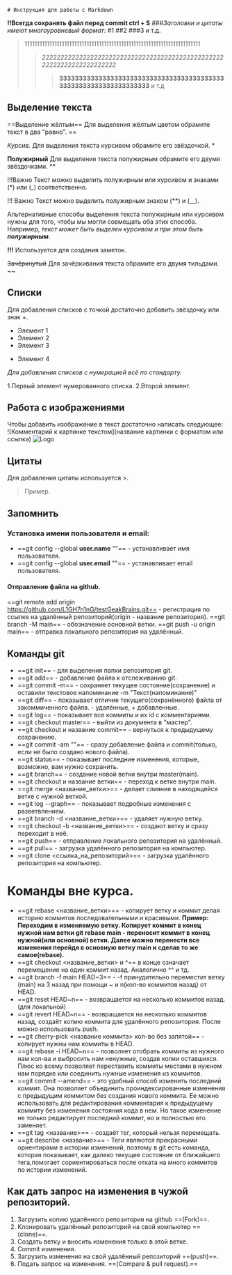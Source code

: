     # Инструкция для работы с Markdown
**!!Всегда сохранять файл перед commit ctrl + S**
###_Заголовки и цитаты имеют многоуровневый формат:_
#1 
##2 
###3 и т.д.
>11111111111111111111111111111111111111111111111111111111111111111111111
>>_222222222222222222222222222222222222222222222222222222222222222222222_
>>>**33333333333333333333333333333333333333333333333333333333333333333**
и т.д

## Выделение текста

==Выделение жёлтым==
Для выделения жёлтым цветом обрамите текст в два "равно". ==

*Курсив.*
Для выделения текста курсивом обрамите его звёздочкой. *

**Полужирный**
Для выделения текста полужирным обрамите его двумя звёздочками. **

!!!Важно Текст можно выделить полужирным или курсивом и знаками (*) или (_) соответственно.

!!! Важно Текст можно выделить полужирным знаком (**) и (__).

Альтернативные способы выделения текста полужирным или курсивом нужны для того, чтобы мы могли совмещать оба этих способа. Например, _текст может быть выделен курсивом и при этом быть **полужирным**_.

__!!!__
Используется для создания заметок.

~~Зачёркнутый~~
Для зачёркивания текста обрамите его двумя тильдами. ~~

## Списки

Для добавления списков с точкой достаточно добавить звёздочку или знак +.
* Элемент 1
* Элемент 2
* Элемент 3
+ Элемент 4

*Для добавления списков с нумерацией всё по стандарту.*

1.Первый элемент нумерованного списка.
2.Второй элемент.

## Работа с изображениями

Чтобы добавить изображение в текст достаточно написать следующее:
![Комментарий к картинке текстом](название картинки с форматом или ссылка)
![Logo](markdown.png)

## Цитаты

Для добавления цитаты используется >.
>Пример.

## Запомнить
### Установка имени пользователя и email:
* ==git config --global **user.name** ""== - устанавливает имя пользователя.
* ==git config --global **user.email** ""== - устанавливает email пользователя.
#### Отправление файла на github.
==git remote add origin https://github.com/L1GH7n1nG/testGeakBrains.git== - регистрация по ссылке на удалённый репозиторий(origin - название репозитория).
==git branch -M main== - обозначение основной ветки.
==git push -u origin main== - отправка локального репозитория на удалённый.

## Команды git
* ==git init== - для выделения папки репозитория git.
* ==git add== - добавление файла к отслеживанию git.
* ==git commit -m== - сохраняет текущее состояние(сохранение) и оставили текстовое напоминание -m "Текст(напоминание)"
* ==git diff== - показывает отличие текущего(сохранённого) файла от закоммиченного файла. - удалённые, + добавленные.
* ==git log== - показывает все коммиты и их id с комментариями.
* ==git checkout master== - выйти из документа в "мастер".
* ==git checkout и название commit== - вернуться к предыдущему сохранению.
* ==git commit -am ""== - сразу добавление файла и commit(только, если не было создано нового файла).
* ==git status== - показывает последние изменения, которые, возможно, вам нужно сохранить.
* ==git branch== - создание новой ветки внутри master(main).
* ==git checkout и название ветки== - переход к ветке внутри main.
* ==git merge <название_ветки>== - делает слияние в находящейся ветке с нужной веткой.
* ==git log --graph== - показывает подробные изменения с разветвлением.
* ==git branch -d <название_ветки>== - удаляет нужную ветку.
* ==git checkout -b <название_ветки>== - создают ветку и сразу переходит в неё.
* ==git push== - отправление локального репозитория на удалённый.
* ==git pull== - загрузка удалённого репозитория на компьютер.
* ==git clone <ссылка_на_репозиторий>== - загрузка удалённого репозитория на компьютер.
# Команды вне курса.
* ==git rebase <название_ветки>== - копирует ветку и коммит делая историю коммитов последовательными и красивыми.
__Пример: Переходим в изменяемую ветку. Копирует коммит в конец нужной нам ветки git rebase main - переносит коммит в конец нужной(или основной) ветки. Далее можно перенести все изменения перейдя в основную ветку main и сделав то же самое(rebase).__
* ==git checkout <название_ветки> и ^== в конце означает перемещение на один коммит назад. Аналогично ^^ и тд.
* ==git branch -f main HEAD~3== - -f принудительно переместит ветку (main) на 3 назад при помощи ~ и n(кол-во коммитов назад) от HEAD.
* ==git reset HEAD~n== - возвращается на несколько коммитов назад. (для локальной)
* ==git revert HEAD~n== - возвращается на несколько коммитов назад, создаёт копию коммита для удалённого репозитория. После можно использовать push.
* ==git cherry-pick <название коммита> кол-во без запятой== - копирует нужны нам коммиты в HEAD.
* ==git rebase -i HEAD~n== - позволяет отобрать коммиты из нужного нам кол-ва и выбросить нам ненужные, создав копии оставшихся. Плюс ко всему позволяет переставить коммиты местами в нужном нам порядке или соединить нужные изменения из коммитов.
* ==git commit --amend== - это удобный способ изменить последний коммит. Она позволяет объединить проиндексированные изменения с предыдущим коммитом без создания нового коммита. Ее можно использовать для редактирования комментария к предыдущему коммиту без изменения состояния кода в нем. Но такое изменение не только редактирует последний коммит, но и полностью его заменяет.
* ==git tag <название>== - создаёт тег, который нельзя перемещать.
* ==git describe <название>== - Теги являются прекрасными ориентирами в истории изменений, поэтому в git есть команда, которая показывает, как далеко текущее состояние от ближайшего тега,помогает сориентироваться после отката на много коммитов по истории изменений.

## Как дать запрос на изменения в чужой репозиторий.
1. Загрузить копию удалённого репозитория на github ==(Fork)==.
2. Клонировать удалённый репозиторий на свой компьютер ==(clone)==.
3. Создать ветку и вносить изменения только в этой ветке.
4. Commit изменения.
5. Загрузить изменения на свой удалённый репозиторий ==(push)==.
6. Подать запрос на изменения. ==(Compare & pull request).==


















